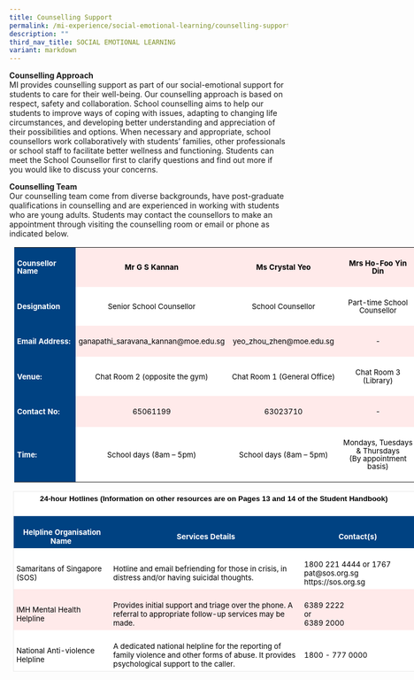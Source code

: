 ```yaml
---
title: Counselling Support
permalink: /mi-experience/social-emotional-learning/counselling-support/
description: ""
third_nav_title: SOCIAL EMOTIONAL LEARNING
variant: markdown
---
```

<p><strong>Counselling Approach<br></strong>
MI provides counselling support as part of our social-emotional support for students to care for their well-being. Our counselling approach is based on respect, safety and collaboration. School counselling aims to help our students to improve ways of coping with issues, adapting to changing life circumstances, and developing better understanding and appreciation of their possibilities and options. When necessary and appropriate, school counsellors work collaboratively with students’ families, other professionals or school staff to facilitate better wellness and functioning. Students can meet the School Counsellor first to clarify questions and find out more if you would like to discuss your concerns.
	
</p><p><strong>Counselling Team<br></strong>
Our counselling team come from diverse backgrounds, have post-graduate qualifications in counselling and are experienced in working with students who are young adults. Students may contact the counsellors to make an appointment through visiting the counselling room or email or phone as indicated below.
	
<table class="MsoNormalTable" border="0" cellspacing="0" cellpadding="0" align="left" width="727" style="width:545.5pt;border-collapse:collapse;mso-yfti-tbllook:1184;
 mso-table-lspace:9.0pt;margin-left:6.75pt;mso-table-rspace:9.0pt;margin-right:
 6.75pt;mso-table-anchor-vertical:paragraph;mso-table-anchor-horizontal:margin;
 mso-table-left:center;mso-table-top:29.65pt;mso-padding-alt:0cm 0cm 0cm 0cm"><tbody><tr style="mso-yfti-irow:0;mso-yfti-firstrow:yes"><td width="116" style="width:86.95pt;background:#004282;padding:3.75pt 3.75pt 3.75pt 3.75pt"><p class="MsoNormal" style="mso-element:frame;mso-element-frame-hspace:9.0pt;
  mso-element-wrap:around;mso-element-anchor-vertical:paragraph;mso-element-anchor-horizontal:
  margin;mso-element-left:center;mso-element-top:29.65pt;mso-height-rule:exactly"><b><span style="font-size:10.0pt;line-height:107%;color:white">Counsellor Name</span></b></p></td><td width="252" style="width:189.25pt;background:#FFEAEA;padding:3.75pt 3.75pt 3.75pt 3.75pt"><p class="MsoNormal" align="center" style="text-align:center;mso-element:frame;
  mso-element-frame-hspace:9.0pt;mso-element-wrap:around;mso-element-anchor-vertical:
  paragraph;mso-element-anchor-horizontal:margin;mso-element-left:center;
  mso-element-top:29.65pt;mso-height-rule:exactly"><b><span style="font-size:
  10.0pt;line-height:107%;color:black;mso-color-alt:windowtext">Mr G S Kannan</span></b><b><span style="font-size:10.0pt;line-height:107%"></span></b></p></td><td width="198" style="width:148.8pt;background:#FFEAEA;padding:3.75pt 3.75pt 3.75pt 3.75pt"><p class="MsoNormal" align="center" style="text-align:center;mso-element:frame;
  mso-element-frame-hspace:9.0pt;mso-element-wrap:around;mso-element-anchor-vertical:
  paragraph;mso-element-anchor-horizontal:margin;mso-element-left:center;
  mso-element-top:29.65pt;mso-height-rule:exactly"><b><span style="font-size:
  10.0pt;line-height:107%;color:black;mso-color-alt:windowtext">Ms Crystal Yeo</span></b><b><span style="font-size:10.0pt;line-height:107%"></span></b></p></td><td width="161" style="width:120.5pt;background:#FFEAEA;padding:3.75pt 3.75pt 3.75pt 3.75pt"><p class="MsoNormal" align="center" style="text-align:center;mso-element:frame;
  mso-element-frame-hspace:9.0pt;mso-element-wrap:around;mso-element-anchor-vertical:
  paragraph;mso-element-anchor-horizontal:margin;mso-element-left:center;
  mso-element-top:29.65pt;mso-height-rule:exactly"><b><span style="font-size:
  10.0pt;line-height:107%;color:black;mso-color-alt:windowtext">Mrs Ho-Foo Yin Din</span></b><b><span style="font-size:10.0pt;line-height:107%"></span></b></p></td></tr><tr style="mso-yfti-irow:1;outline: 0px"><td width="116" style="width:86.95pt;background:#004282;padding:3.75pt 3.75pt 3.75pt 3.75pt;
  outline: 0px"><p class="MsoNormal" style="mso-element:frame;mso-element-frame-hspace:9.0pt;
  mso-element-wrap:around;mso-element-anchor-vertical:paragraph;mso-element-anchor-horizontal:
  margin;mso-element-left:center;mso-element-top:29.65pt;mso-height-rule:exactly"><b><span style="font-size:10.0pt;line-height:107%;color:white">Designation</span></b></p></td><td width="252" style="width:189.25pt;background:white;padding:3.75pt 3.75pt 3.75pt 3.75pt;
  outline: 0px"><p class="MsoNormal" align="center" style="text-align:center;mso-element:frame;
  mso-element-frame-hspace:9.0pt;mso-element-wrap:around;mso-element-anchor-vertical:
  paragraph;mso-element-anchor-horizontal:margin;mso-element-left:center;
  mso-element-top:29.65pt;mso-height-rule:exactly"><span style="font-size:10.0pt;
  line-height:107%;color:black">Senior School Counsellor</span></p></td><td width="198" style="width:148.8pt;background:white;padding:3.75pt 3.75pt 3.75pt 3.75pt;
  outline: 0px"><p class="MsoNormal" align="center" style="text-align:center;mso-element:frame;
  mso-element-frame-hspace:9.0pt;mso-element-wrap:around;mso-element-anchor-vertical:
  paragraph;mso-element-anchor-horizontal:margin;mso-element-left:center;
  mso-element-top:29.65pt;mso-height-rule:exactly"><span style="font-size:10.0pt;
  line-height:107%;color:black">School Counsellor</span></p></td><td width="161" style="width:120.5pt;background:white;padding:3.75pt 3.75pt 3.75pt 3.75pt;
  outline: 0px"><p class="MsoNormal" align="center" style="text-align:center;mso-element:frame;
  mso-element-frame-hspace:9.0pt;mso-element-wrap:around;mso-element-anchor-vertical:
  paragraph;mso-element-anchor-horizontal:margin;mso-element-left:center;
  mso-element-top:29.65pt;mso-height-rule:exactly"><span style="font-size:10.0pt;
  line-height:107%;color:black">Part-time School Counsellor</span></p></td></tr><tr style="mso-yfti-irow:2;outline: 0px"><td width="116" style="width:86.95pt;background:#004282;padding:3.75pt 3.75pt 3.75pt 3.75pt;
  outline: 0px"><p class="MsoNormal" style="mso-element:frame;mso-element-frame-hspace:9.0pt;
  mso-element-wrap:around;mso-element-anchor-vertical:paragraph;mso-element-anchor-horizontal:
  margin;mso-element-left:center;mso-element-top:29.65pt;mso-height-rule:exactly"><b><span style="font-size:10.0pt;line-height:107%;color:white">Email Address:</span></b></p></td><td width="252" style="width:189.25pt;background:#FFEAEA;padding:3.75pt 3.75pt 3.75pt 3.75pt;
  outline: 0px"><p class="MsoNormal" align="center" style="text-align:center;mso-element:frame;
  mso-element-frame-hspace:9.0pt;mso-element-wrap:around;mso-element-anchor-vertical:
  paragraph;mso-element-anchor-horizontal:margin;mso-element-left:center;
  mso-element-top:29.65pt;mso-height-rule:exactly"><span style="font-size:10.0pt;
  line-height:107%;color:black">ganapathi_saravana_kannan@moe.edu.sg</span></p></td><td width="198" style="width:148.8pt;background:#FFEAEA;padding:3.75pt 3.75pt 3.75pt 3.75pt;
  outline: 0px"><p class="MsoNormal" align="center" style="text-align:center;mso-element:frame;
  mso-element-frame-hspace:9.0pt;mso-element-wrap:around;mso-element-anchor-vertical:
  paragraph;mso-element-anchor-horizontal:margin;mso-element-left:center;
  mso-element-top:29.65pt;mso-height-rule:exactly"><span style="font-size:10.0pt;
  line-height:107%;color:black">yeo_zhou_zhen@moe.edu.sg</span></p></td><td width="161" style="width:120.5pt;background:#FFEAEA;padding:3.75pt 3.75pt 3.75pt 3.75pt;
  outline: 0px"><p class="MsoNormal" align="center" style="text-align:center;mso-element:frame;
  mso-element-frame-hspace:9.0pt;mso-element-wrap:around;mso-element-anchor-vertical:
  paragraph;mso-element-anchor-horizontal:margin;mso-element-left:center;
  mso-element-top:29.65pt;mso-height-rule:exactly"><span style="font-size:10.0pt;line-height:107%;color:black">-</span></p></td></tr><tr style="mso-yfti-irow:3;outline: 0px"><td width="116" style="width:86.95pt;background:#004282;padding:3.75pt 3.75pt 3.75pt 3.75pt;
  outline: 0px"><p class="MsoNormal" style="mso-element:frame;mso-element-frame-hspace:9.0pt;
  mso-element-wrap:around;mso-element-anchor-vertical:paragraph;mso-element-anchor-horizontal:
  margin;mso-element-left:center;mso-element-top:29.65pt;mso-height-rule:exactly"><b><span style="font-size:10.0pt;line-height:107%;color:white">Venue:&nbsp;</span></b></p></td><td width="252" style="width:189.25pt;background:white;padding:3.75pt 3.75pt 3.75pt 3.75pt;
  outline: 0px"><p class="MsoNormal" align="center" style="text-align:center;mso-element:frame;
  mso-element-frame-hspace:9.0pt;mso-element-wrap:around;mso-element-anchor-vertical:
  paragraph;mso-element-anchor-horizontal:margin;mso-element-left:center;
  mso-element-top:29.65pt;mso-height-rule:exactly"><span style="font-size:10.0pt;
  line-height:107%;color:black">Chat Room 2 (opposite the gym)</span></p></td><td width="198" style="width:148.8pt;background:white;padding:3.75pt 3.75pt 3.75pt 3.75pt;
  outline: 0px"><p class="MsoNormal" align="center" style="text-align:center;mso-element:frame;
  mso-element-frame-hspace:9.0pt;mso-element-wrap:around;mso-element-anchor-vertical:
  paragraph;mso-element-anchor-horizontal:margin;mso-element-left:center;
  mso-element-top:29.65pt;mso-height-rule:exactly"><span style="font-size:10.0pt;
  line-height:107%;color:black">Chat Room 1 (General Office)</span></p></td><td width="161" style="width:120.5pt;background:white;padding:3.75pt 3.75pt 3.75pt 3.75pt;
  outline: 0px"><p class="MsoNormal" align="center" style="text-align:center;mso-element:frame;
  mso-element-frame-hspace:9.0pt;mso-element-wrap:around;mso-element-anchor-vertical:
  paragraph;mso-element-anchor-horizontal:margin;mso-element-left:center;
  mso-element-top:29.65pt;mso-height-rule:exactly"><span style="font-size:10.0pt;
  line-height:107%;color:black">Chat Room 3 (Library)</span></p></td></tr><tr style="mso-yfti-irow:4;outline: 0px"><td width="116" style="width:86.95pt;background:#004282;padding:3.75pt 3.75pt 3.75pt 3.75pt;
  outline: 0px"><p class="MsoNormal" style="mso-element:frame;mso-element-frame-hspace:9.0pt;
  mso-element-wrap:around;mso-element-anchor-vertical:paragraph;mso-element-anchor-horizontal:
  margin;mso-element-left:center;mso-element-top:29.65pt;mso-height-rule:exactly"><b><span style="font-size:10.0pt;line-height:107%;color:white">Contact No:</span></b></p></td><td width="252" style="width:189.25pt;background:#FFEAEA;padding:3.75pt 3.75pt 3.75pt 3.75pt;
  outline: 0px"><p class="MsoNormal" align="center" style="text-align:center;mso-element:frame;
  mso-element-frame-hspace:9.0pt;mso-element-wrap:around;mso-element-anchor-vertical:
  paragraph;mso-element-anchor-horizontal:margin;mso-element-left:center;
  mso-element-top:29.65pt;mso-height-rule:exactly"><span style="font-size:10.0pt;
  line-height:107%;color:black">65061199</span></p></td><td width="198" style="width:148.8pt;background:#FFEAEA;padding:3.75pt 3.75pt 3.75pt 3.75pt;
  outline: 0px"><p class="MsoNormal" align="center" style="text-align:center;mso-element:frame;
  mso-element-frame-hspace:9.0pt;mso-element-wrap:around;mso-element-anchor-vertical:
  paragraph;mso-element-anchor-horizontal:margin;mso-element-left:center;
  mso-element-top:29.65pt;mso-height-rule:exactly"><span style="font-size:10.0pt;
  line-height:107%;color:black">63023710</span></p></td><td width="161" style="width:120.5pt;background:#FFEAEA;padding:3.75pt 3.75pt 3.75pt 3.75pt;
  outline: 0px"><p class="MsoNormal" align="center" style="text-align:center;mso-element:frame;
  mso-element-frame-hspace:9.0pt;mso-element-wrap:around;mso-element-anchor-vertical:
  paragraph;mso-element-anchor-horizontal:margin;mso-element-left:center;
  mso-element-top:29.65pt;mso-height-rule:exactly"><span style="font-size:10.0pt;
  line-height:107%;color:black">-</span></p></td></tr><tr style="mso-yfti-irow:5;mso-yfti-lastrow:yes;outline: 0px"><td width="116" style="width:86.95pt;background:#004282;padding:3.75pt 3.75pt 3.75pt 3.75pt;
  outline: 0px"><p class="MsoNormal" style="mso-element:frame;mso-element-frame-hspace:9.0pt;
  mso-element-wrap:around;mso-element-anchor-vertical:paragraph;mso-element-anchor-horizontal:
  margin;mso-element-left:center;mso-element-top:29.65pt;mso-height-rule:exactly"><b><span style="font-size:10.0pt;line-height:107%;color:white">Time:</span></b></p></td><td width="252" style="width:189.25pt;background:white;padding:3.75pt 3.75pt 3.75pt 3.75pt;
  outline: 0px"><p class="MsoNormal" align="center" style="text-align:center;mso-element:frame;
  mso-element-frame-hspace:9.0pt;mso-element-wrap:around;mso-element-anchor-vertical:
  paragraph;mso-element-anchor-horizontal:margin;mso-element-left:center;
  mso-element-top:29.65pt;mso-height-rule:exactly"><span style="font-size:10.0pt;
  line-height:107%;color:black">School days (8am – 5pm)</span></p></td><td width="198" style="width:148.8pt;background:white;padding:3.75pt 3.75pt 3.75pt 3.75pt;
  outline: 0px"><p class="MsoNormal" align="center" style="text-align:center;mso-element:frame;
  mso-element-frame-hspace:9.0pt;mso-element-wrap:around;mso-element-anchor-vertical:
  paragraph;mso-element-anchor-horizontal:margin;mso-element-left:center;
  mso-element-top:29.65pt;mso-height-rule:exactly"><span style="font-size:10.0pt;
  line-height:107%;color:black">School days (8am – 5pm)</span></p></td><td width="161" style="width:120.5pt;background:white;padding:3.75pt 3.75pt 3.75pt 3.75pt;
  outline: 0px"><p class="MsoNormal" align="center" style="text-align:center;mso-element:frame;
  mso-element-frame-hspace:9.0pt;mso-element-wrap:around;mso-element-anchor-vertical:
  paragraph;mso-element-anchor-horizontal:margin;mso-element-left:center;
  mso-element-top:29.65pt;mso-height-rule:exactly"><span style="font-size:10.0pt;
  line-height:107%;color:black">Mondays, Tuesdays &amp; Thursdays<br style="outline: 0px">(By appointment basis)</span></p></td></tr></tbody></table>

<br>
	
<table class="MsoNormalTable" border="1" cellspacing="0" cellpadding="0" width="719" style="width:545.0pt;margin-left:5pt;border-collapse:collapse;border:
 none;mso-border-alt:solid #EAEAEA .75pt;mso-yfti-tbllook:1184;mso-padding-alt:
 0cm 0cm 0cm 0cm"><tbody><tr style="mso-yfti-irow:0;mso-yfti-firstrow:yes"><td width="719" colspan="3" style="width:539.0pt;border:solid #EAEAEA 1.0pt;
  border-bottom:none;mso-border-top-alt:solid #EAEAEA .75pt;mso-border-left-alt:
  solid #EAEAEA .75pt;mso-border-right-alt:solid #EAEAEA .75pt;background:white;
  mso-background-themecolor:background1;padding:3.75pt 3.75pt 3.75pt 3.75pt"><h3 align="center" style="margin-top:0cm;text-align:center;line-height:normal"><b><span style="font-size:10.0pt;font-family:&quot;Calibri&quot;,sans-serif;mso-ascii-theme-font:
  minor-latin;mso-hansi-theme-font:minor-latin;mso-bidi-theme-font:minor-latin;
  color:black">24-hour Hotlines (Information on other resources are on Pages 13 and 14 of the Student Handbook)</span></b></h3></td></tr><tr style="mso-yfti-irow:1"><td width="170" style="width:127.6pt;border:none;border-left:solid #EAEAEA 1.0pt;
  mso-border-left-alt:solid #EAEAEA .75pt;background:#004282;padding:3.75pt 3.75pt 3.75pt 3.75pt"><p class="MsoNormal" align="center" style="margin-bottom:0cm;text-align:center;
  line-height:normal"><b><span style="font-size:10.0pt;mso-bidi-font-family:
  Calibri;mso-bidi-theme-font:minor-latin;color:white">Helpline Organisation Name<span style="outline: 0px">&nbsp;</span></span></b></p></td><td width="350" style="width:262.25pt;border:none;background:#004282;
  padding:3.75pt 3.75pt 3.75pt 3.75pt"><p class="MsoNormal" align="center" style="margin-bottom:0cm;text-align:center;
  line-height:normal"><b><span style="font-size:10.0pt;mso-bidi-font-family:
  Calibri;mso-bidi-theme-font:minor-latin;color:white">Services Details</span></b></p></td><td width="199" style="width:149.15pt;border:none;border-right:solid #EAEAEA 1.0pt;
  mso-border-right-alt:solid #EAEAEA .75pt;background:#004282;padding:3.75pt 3.75pt 3.75pt 3.75pt"><p class="MsoNormal" align="center" style="margin-bottom:0cm;text-align:center;
  line-height:normal"><b><span style="font-size:10.0pt;mso-bidi-font-family:
  Calibri;mso-bidi-theme-font:minor-latin;color:white">Contact(s)</span></b></p></td></tr><tr style="mso-yfti-irow:2;outline: 0px"><td width="170" style="width:127.6pt;border:none;border-left:solid #EAEAEA 1.0pt;
  mso-border-left-alt:solid #EAEAEA .75pt;background:white;padding:3.75pt 3.75pt 3.75pt 3.75pt;
  outline: 0px"><p class="MsoNormal" style="margin-bottom:0cm;line-height:normal"><span style="font-size:10.0pt;mso-bidi-font-family:Calibri;mso-bidi-theme-font:
  minor-latin;color:black">Samaritans of Singapore (SOS)</span></p></td><td width="350" style="width:262.25pt;border:none;background:white;padding:
  3.75pt 3.75pt 3.75pt 3.75pt;outline: 0px"><p class="MsoNormal" style="margin-bottom:0cm;line-height:normal"><span style="font-size:10.0pt;mso-bidi-font-family:Calibri;mso-bidi-theme-font:
  minor-latin;color:black">Hotline and email befriending for those in crisis, in distress and/or having suicidal thoughts.&nbsp;</span></p></td><td width="199" style="width:149.15pt;border:none;border-right:solid #EAEAEA 1.0pt;
  mso-border-right-alt:solid #EAEAEA .75pt;background:white;padding:3.75pt 3.75pt 3.75pt 3.75pt;
  outline: 0px"><p class="MsoNormal" style="margin-bottom:0cm;line-height:normal"><span style="font-size:10.0pt;mso-bidi-font-family:Calibri;mso-bidi-theme-font:
  minor-latin;color:black">1800 221 4444 or 1767<br style="outline: 0px">pat@sos.org.sg<br style="outline: 0px">https://sos.org.sg</span></p></td></tr><tr style="mso-yfti-irow:3;outline: 0px"><td width="170" style="width:127.6pt;border:none;border-left:solid #EAEAEA 1.0pt;
  mso-border-left-alt:solid #EAEAEA .75pt;background:#FFEAEA;padding:3.75pt 3.75pt 3.75pt 3.75pt;
  outline: 0px"><p class="MsoNormal" style="margin-bottom:0cm;line-height:normal"><span style="font-size:10.0pt;mso-bidi-font-family:Calibri;mso-bidi-theme-font:
  minor-latin;color:black">IMH Mental Health Helpline</span></p></td><td width="350" style="width:262.25pt;border:none;background:#FFEAEA;
  padding:3.75pt 3.75pt 3.75pt 3.75pt;outline: 0px"><p class="MsoNormal" style="margin-bottom:0cm;line-height:normal"><span style="font-size:10.0pt;mso-bidi-font-family:Calibri;mso-bidi-theme-font:
  minor-latin;color:black">Provides initial support and triage over the phone. A referral to appropriate follow-up services may be made.</span></p></td><td width="199" style="width:149.15pt;border:none;border-right:solid #EAEAEA 1.0pt;
  mso-border-right-alt:solid #EAEAEA .75pt;background:#FFEAEA;padding:3.75pt 3.75pt 3.75pt 3.75pt;
  outline: 0px"><p class="MsoNormal" style="margin-bottom:0cm;line-height:normal"><span style="font-size:10.0pt;mso-bidi-font-family:Calibri;mso-bidi-theme-font:
  minor-latin;color:black">6389 2222<br style="outline: 0px">or&nbsp;<br style="outline: 0px">6389 2000</span></p></td></tr><tr style="mso-yfti-irow:4;mso-yfti-lastrow:yes;outline: 0px"><td width="170" style="width:127.6pt;border-top:none;border-left:solid #EAEAEA 1.0pt;
  border-bottom:solid #EAEAEA 1.0pt;border-right:none;mso-border-left-alt:solid #EAEAEA .75pt;
  mso-border-bottom-alt:solid #EAEAEA .75pt;background:white;padding:3.75pt 3.75pt 3.75pt 3.75pt;
  outline: 0px"><p class="MsoNormal" style="margin-bottom:0cm;line-height:normal"><span style="font-size:10.0pt;mso-bidi-font-family:Calibri;mso-bidi-theme-font:
  minor-latin;color:black">National Anti-violence Helpline</span></p></td><td width="350" style="width:262.25pt;border:none;border-bottom:solid #EAEAEA 1.0pt;
  mso-border-bottom-alt:solid #EAEAEA .75pt;background:white;padding:3.75pt 3.75pt 3.75pt 3.75pt;
  outline: 0px"><p class="MsoNormal" style="margin-bottom:0cm;line-height:normal"><span style="font-size:10.0pt;mso-bidi-font-family:Calibri;mso-bidi-theme-font:
  minor-latin;color:black">A dedicated national helpline for the reporting of family violence and other forms of abuse. It provides psychological support to the caller.</span></p></td><td width="199" style="width:149.15pt;border-top:none;border-left:none;
  border-bottom:solid #EAEAEA 1.0pt;border-right:solid #EAEAEA 1.0pt;
  mso-border-bottom-alt:solid #EAEAEA .75pt;mso-border-right-alt:solid #EAEAEA .75pt;
  background:white;padding:3.75pt 3.75pt 3.75pt 3.75pt;outline: 0px"><p class="MsoNormal" style="margin-bottom:0cm;line-height:normal"><span style="font-size:10.0pt;mso-bidi-font-family:Calibri;mso-bidi-theme-font:
  minor-latin;color:black">1800 - 777 0000</span></p></td></tr></tbody></table></p>
